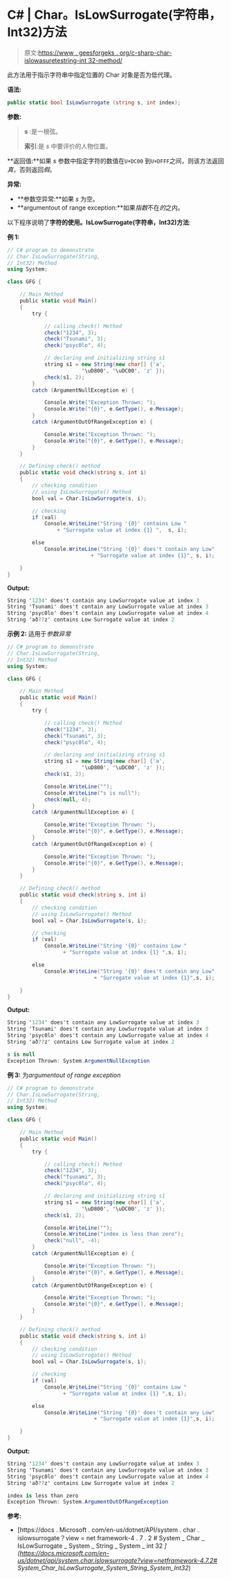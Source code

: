# C# | Char。IsLowSurrogate(字符串，Int32)方法

> 原文:[https://www . geesforgeks . org/c-sharp-char-islowasuretestring-int 32-method/](https://www.geeksforgeeks.org/c-sharp-char-islowsurrogatestring-int32-method/)

此方法用于指示字符串中指定位置的 Char 对象是否为低代理。

**语法:**

```cs
public static bool IsLowSurrogate (string s, int index);
```

**参数:**

> **s** :是一根弦。
> 
> **索引**:是 *s* 中要评价的人物位置。

**返回值:**如果 *s* 参数中指定字符的数值在`U+DC00` 到`U+DFFF`之间，则该方法返回*真*，否则返回*假*。

**异常:**

*   **参数空异常:**如果 *s* 为空。
*   **argumentout of range exception:**如果*指数*不在*的*之内。

以下程序说明了**字符的使用。IsLowSurrogate(字符串，Int32)方法**:

**例 1:**

```cs
// C# program to demonstrate
// Char.IsLowSurrogate(String,
// Int32) Method
using System;

class GFG {

    // Main Method
    public static void Main()
    {
        try {

            // calling check() Method
            check("1234", 3);
            check("Tsunami", 3);
            check("psyc0lo", 4);

            // declaring and initializing string s1
            string s1 = new String(new char[] {'a', 
                        '\uD800', '\uDC00', 'z' });
            check(s1, 2);
        }
        catch (ArgumentNullException e) {

            Console.Write("Exception Thrown: ");
            Console.Write("{0}", e.GetType(), e.Message);
        }
        catch (ArgumentOutOfRangeException e) {

            Console.Write("Exception Thrown: ");
            Console.Write("{0}", e.GetType(), e.Message);
        }
    }

    // Defining check() method
    public static void check(string s, int i)
    {
        // checking condition
        // using IsLowSurrogate() Method
        bool val = Char.IsLowSurrogate(s, i);

        // checking
        if (val)
            Console.WriteLine("String '{0}' contains Low "
                + "Surrogate value at index {1} ",  s, i);

        else
            Console.WriteLine("String '{0}' does't contain any Low"
                           + "Surrogate value at index {1}", s, i);

    }
}
```

**Output:**

```cs
String '1234' does't contain any LowSurrogate value at index 3
String 'Tsunami' does't contain any LowSurrogate value at index 3
String 'psyc0lo' does't contain any LowSurrogate value at index 4
String 'að??z' contains Low Surrogate value at index 2

```

**示例 2:** 适用于*参数异常*

```cs
// C# program to demonstrate
// Char.IsLowSurrogate(String,
// Int32) Method
using System;

class GFG {

    // Main Method
    public static void Main()
    {
        try {

            // calling check() Method
            check("1234", 3);
            check("Tsunami", 3);
            check("psyc0lo", 4);

            // declaring and initializing string s1
            string s1 = new String(new char[] {'a',
                        '\uD800', '\uDC00', 'z' });
            check(s1, 2);

            Console.WriteLine("");
            Console.WriteLine("s is null");
            check(null, 4);
        }
        catch (ArgumentNullException e) {

            Console.Write("Exception Thrown: ");
            Console.Write("{0}", e.GetType(), e.Message);
        }
        catch (ArgumentOutOfRangeException e) {

            Console.Write("Exception Thrown: ");
            Console.Write("{0}", e.GetType(), e.Message);
        }
    }

    // Defining check() method
    public static void check(string s, int i)
    {
        // checking condition
        // using IsLowSurrogate() Method
        bool val = Char.IsLowSurrogate(s, i);

        // checking
        if (val)
            Console.WriteLine("String '{0}' contains Low "
                  + "Surrogate value at index {1} ",s, i);

        else
            Console.WriteLine("String '{0}' does't contain any Low"
                            + "Surrogate value at index {1}",s, i);

    }
}
```

**Output:**

```cs
String '1234' does't contain any LowSurrogate value at index 3
String 'Tsunami' does't contain any LowSurrogate value at index 3
String 'psyc0lo' does't contain any LowSurrogate value at index 4
String 'að??z' contains Low Surrogate value at index 2 

s is null
Exception Thrown: System.ArgumentNullException

```

**例 3:** 为*argumentout of range exception*

```cs
// C# program to demonstrate
// Char.IsLowSurrogate(String,
// Int32) Method
using System;

class GFG {

    // Main Method
    public static void Main()
    {
        try {

            // calling check() Method
            check("1234", 3);
            check("Tsunami", 3);
            check("psyc0lo", 4);

            // declaring and initializing string s1
            string s1 = new String(new char[] {'a',
                        '\uD800', '\uDC00', 'z' });
            check(s1, 2);

            Console.WriteLine("");
            Console.WriteLine("index is less than zero");
            check("null", -4);
        }
        catch (ArgumentNullException e) {

            Console.Write("Exception Thrown: ");
            Console.Write("{0}", e.GetType(), e.Message);
        }
        catch (ArgumentOutOfRangeException e) {

            Console.Write("Exception Thrown: ");
            Console.Write("{0}", e.GetType(), e.Message);
        }
    }

    // Defining check() method
    public static void check(string s, int i)
    {
        // checking condition
        // using IsLowSurrogate() Method
        bool val = Char.IsLowSurrogate(s, i);

        // checking
        if (val)
            Console.WriteLine("String '{0}' contains Low "
                  + "Surrogate value at index {1} ",s, i);

        else
            Console.WriteLine("String '{0}' does't contain any Low"
                            + "Surrogate value at index {1}",s, i);

    }
}
```

**Output:**

```cs
String '1234' does't contain any LowSurrogate value at index 3
String 'Tsunami' does't contain any LowSurrogate value at index 3
String 'psyc0lo' does't contain any LowSurrogate value at index 4
String 'að??z' contains Low Surrogate value at index 2 

index is less than zero
Exception Thrown: System.ArgumentOutOfRangeException

```

**参考:**

*   [https://docs . Microsoft . com/en-us/dotnet/API/system . char . islowsurrogate？view = net framework-4 . 7 . 2 # System _ Char _ IsLowSurrogate _ System _ String _ System _ int 32 _](https://docs.microsoft.com/en-us/dotnet/api/system.char.islowsurrogate?view=netframework-4.7.2# System_Char_IsLowSurrogate_System_String_System_Int32_)